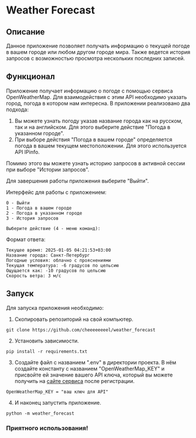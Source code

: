 # Weather Forecast

## Описание

Данное приложение позволяет получать информацию о текущей погоде в вашем городе или любом другом городе мира. Также ведется история запросов с возможностью просмотра нескольких последних записей.

## Функционал

Приложение получает информацию о погоде с помощью сервиса OpenWeatherMap. Для взаимодействия с этим API необходимо указать город, погода в котором нам интересна. В приложении реализовано два подхода:
1. Вы можете узнать погоду указав название города как на русском, так и на английском. Для этого выберите действие "Погода в указанном городе".
2. При выборе действия "Погода в вашем городе" определяется погода в вашем текущем местоположении. Для этого используется API IPinfo.

Помимо этого вы можете узнать историю запросов в активной сессии при выборе "Истории запросов".

Для завершения работы приложения выберите "Выйти".

Интерфейс для работы с приложением:

````
0 - Выйти
1 - Погода в вашем городе
2 - Погода в указанном городе
3 - История запросов

Выберите действие (4 - меню команд):
````

Формат ответа:
````
Текущее время: 2025-01-05 04:21:53+03:00
Название города: Санкт-Петербург
Погодные условия: облачно с прояснениями
Текущая температура: -6 градусов по цельсию
Ощущается как: -10 градусов по цельсию
Скорость ветра: 3 м/c
````

## Запуск

Для запуска приложения необходимо:

1. Скопировать репозиторий на свой компьютер.

```
git clone https://github.com/cheeeeeeeel/weather_forecast
```

2. Установить зависимости.

```
pip install -r requirements.txt
```

3. Создайте файл с названием ".env" в директории проекта. В нём создайте константу с названием "OpenWeatherMap_KEY" 
и присвойте ей значение вашего API ключа, который вы можете получить на [сайте сервиса](https://openweathermap.org/api) после регистрации.

```
OpenWeatherMap_KEY = "ваш ключ для API"
```

4. И наконец запустить приложение.

```
python -m weather_forecast
```

### Приятного использования!
